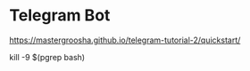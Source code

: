 # Telegram Bot
https://mastergroosha.github.io/telegram-tutorial-2/quickstart/

kill -9 $(pgrep bash)